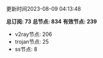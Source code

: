 更新时间2023-08-09 04:13:48

**总订阅: 73**
**总节点: 834**
**有效节点: 239**
- v2ray节点: 206
- trojan节点: 25
- ss节点: 8
